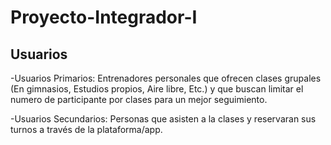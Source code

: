 # Proyecto-Integrador-I
## **Usuarios**

-Usuarios Primarios: Entrenadores personales que ofrecen clases grupales
(En gimnasios, Estudios propios, Aire libre, Etc.) y que buscan limitar
el numero de participante por clases para un mejor seguimiento.

-Usuarios Secundarios: Personas que asisten a la clases y reservaran sus
turnos a través de la plataforma/app.